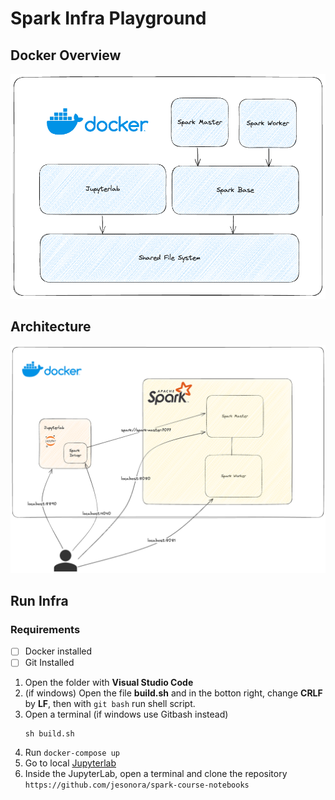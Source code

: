 # Spark Infra Playground

## Docker Overview
![docker](img/docker-overview.png)

## Architecture
![architecture](img/infra.png)

## Run Infra

### Requirements
- [ ] Docker installed
- [ ] Git Installed

1. Open the folder with **Visual Studio Code**
2. (if windows) Open the file **build.sh** and in the botton right, change **CRLF** by **LF**, then with `git bash` run shell script.
4. Open a terminal (if windows use Gitbash instead)
    ```shell
    sh build.sh
    ```
5. Run `docker-compose up`
6. Go to local [Jupyterlab](http://localhost:8890/lab)
7. Inside the JupyterLab, open a terminal and clone the repository `https://github.com/jesonora/spark-course-notebooks`
